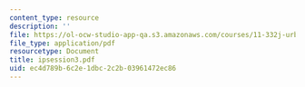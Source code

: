 ```yaml
---
content_type: resource
description: ''
file: https://ol-ocw-studio-app-qa.s3.amazonaws.com/courses/11-332j-urban-design-fall-2003/ec4d789b6c2e1dbc2c2b03961472ec86_ipsession3.pdf
file_type: application/pdf
resourcetype: Document
title: ipsession3.pdf
uid: ec4d789b-6c2e-1dbc-2c2b-03961472ec86
---
```

